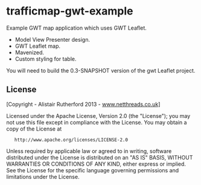 trafficmap-gwt-example
======================

Example GWT map application which uses GWT Leaflet.

- Model View Presenter design.
- GWT Leaflet map.
- Mavenized.
- Custom styling for table.

You will need to build the 0.3-SNAPSHOT version of the gwt Leaflet project.

License
--------
[Copyright - Alistair Rutherford 2013 - www.netthreads.co.uk]

Licensed under the Apache License, Version 2.0 (the "License");
   you may not use this file except in compliance with the License.
   You may obtain a copy of the License at

       http://www.apache.org/licenses/LICENSE-2.0

   Unless required by applicable law or agreed to in writing, software
   distributed under the License is distributed on an "AS IS" BASIS,
   WITHOUT WARRANTIES OR CONDITIONS OF ANY KIND, either express or implied.
   See the License for the specific language governing permissions and
   limitations under the License.


